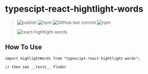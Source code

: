 # typescipt-react-hightlight-words

> ![publish](https://github.com/unliar/react-hightlight-words/workflows/publish/badge.svg) ![npm](https://img.shields.io/npm/v/typescipt-react-hightlight-words) ![GitHub last commit](https://img.shields.io/github/last-commit/unliar/react-hightlight-words) ![npm](https://img.shields.io/npm/dt/typescipt-react-hightlight-words)

> ![react-hightlight-words](https://socialify.git.ci/unliar/react-hightlight-words/image?description=1&descriptionEditable=Hightlight%20Your%20words%20~&font=KoHo&forks=1&issues=1&language=1&owner=1&pattern=Plus&pulls=1&stargazers=1&theme=Dark)

## How To Use

```
import HighlightWords from "typescipt-react-hightlight-words";

// then see __tests__ floder
```
